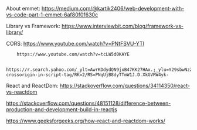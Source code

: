 About emmet: https://medium.com/@kartik2406/web-development-with-vs-code-part-1-emmet-6af80f0f630c

Library vs Framework: https://www.interviewbit.com/blog/framework-vs-library/

CORS:   https://www.youtube.com/watch?v=PNtFSVU-YTI

        https://www.youtube.com/watch?v=tcLW5d0KAYE

        https://r.search.yahoo.com/_ylt=AwrKDdydQN9jxB47KK27HAx.;_ylu=Y29sbwNzZzMEcG9zAzUEdnRpZAMEc2VjA3Ny/RV=2/RE=1675604254/RO=10/RU=https%3a%2f%2fstackoverflow.com%2fquestions%2f47103818%2freact-crossorigin-in-script-tag/RK=2/RS=PNqUjB8dyTTmW1J.D.XkGVRW4yk-

React and ReactDom: https://stackoverflow.com/questions/34114350/react-vs-reactdom

https://stackoverflow.com/questions/48151128/difference-between-production-and-development-build-in-reactjs

https://www.geeksforgeeks.org/how-react-and-reactdom-works/

